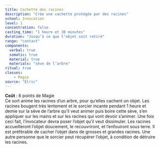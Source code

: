 ```yaml
---
title: Cachette des racines
description: "Crée une cachette protégée par des racines"
school: Invocation
level: 1
concentration: false
casting_time: "1 heure et 30 minutes"
duration: "Jusqu’à ce que l’objet soit retiré"
range: "contact"
components:
  verbal: true
  somatic: true
  material: true
  materials: "sève de l’arbre"
ritual: true
classes:
    - Magie
source: "Elric"
---
```

**Coût** : 6 points de Magie  
Ce sort anime les racines d’un arbre, pour qu’elles cachent un objet. Les racines bougent très lentement et le sorcier incante pendant 1 heure et demie sur la sève de l’arbre qu’il veut animer puis boire cette sève, s’en appliquer sur les mains et sur les racines qui vont devoir s’animer. Une fois ceci fait, l’invocateur devra poser l’objet qu’il veut dissimuler. Les racines accueilleront l’objet doucement, le recouvriront, et l’enfouiront sous terre. Il est préférable de cacher l’objet dans de grosses et grandes racines. Une autre personne que le sorcier peut récupérer l’objet, à condition de détruire les racines.
